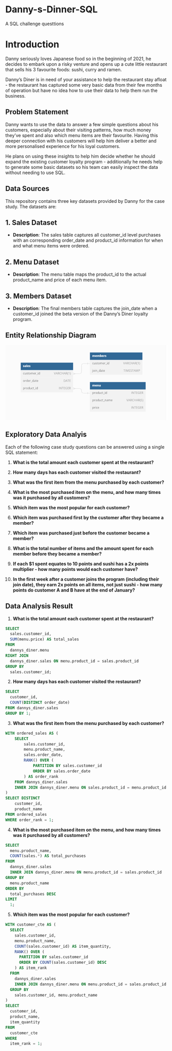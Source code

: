 # Danny-s-Dinner-SQL
A SQL challenge questtions

# Introduction
Danny seriously loves Japanese food so in the beginning of 2021, he decides to embark upon a risky venture and opens up a cute little restaurant that sells his 3 favourite foods: sushi, curry and ramen.

Danny’s Diner is in need of your assistance to help the restaurant stay afloat - the restaurant has captured some very basic data from their few months of operation but have no idea how to use their data to help them run the business.
## Problem Statement
Danny wants to use the data to answer a few simple questions about his customers, especially about their visiting patterns, how much money they’ve spent and also which menu items are their favourite. Having this deeper connection with his customers will help him deliver a better and more personalised experience for his loyal customers.

He plans on using these insights to help him decide whether he should expand the existing customer loyalty program - additionally he needs help to generate some basic datasets so his team can easily inspect the data without needing to use SQL.
## Data Sources
This repository contains three key datasets provided by Danny for the case study. The datasets are:

## 1. Sales Dataset

- **Description**: The sales table captures all customer_id level purchases with an corresponding order_date and product_id information for when and what menu items were ordered.

## 2. Menu Dataset

- **Description**: The menu table maps the product_id to the actual product_name and price of each menu item.
## 3. Members Dataset

- **Description**: The final members table captures the join_date when a customer_id joined the beta version of the Danny’s Diner loyalty program.

## Entity Relationship Diagram
![Sales Dataset](https://github.com/AbdulTheAnalyst/Danny-s-Dinner-SQL/blob/main/ER.png)

## Exploratory Data Analyis
Each of the following case study questions can be answered using a single SQL statement:

1. **What is the total amount each customer spent at the restaurant?**

2. **How many days has each customer visited the restaurant?**

3. **What was the first item from the menu purchased by each customer?**

4. **What is the most purchased item on the menu, and how many times was it purchased by all customers?**

5. **Which item was the most popular for each customer?**

6. **Which item was purchased first by the customer after they became a member?**

7. **Which item was purchased just before the customer became a member?**

8. **What is the total number of items and the amount spent for each member before they became a member?**

9. **If each $1 spent equates to 10 points and sushi has a 2x points multiplier - how many points would each customer have?**

10. **In the first week after a customer joins the program (including their join date), they earn 2x points on all items, not just sushi - how many points do customer A and B have at the end of January?**

## Data Analysis Result
1. **What is the total amount each customer spent at the restaurant?**
```sql
SELECT
  sales.customer_id,
  SUM(menu.price) AS total_sales
FROM
  dannys_diner.menu
RIGHT JOIN
  dannys_diner.sales ON menu.product_id = sales.product_id 
GROUP BY
  sales.customer_id;
```
2. **How many days has each customer visited the restaurant?**
```sql
SELECT
  customer_id,
  COUNT(DISTINCT order_date)
FROM dannys_diner.sales
GROUP BY 1;
```
3. **What was the first item from the menu purchased by each customer?**
```sql
WITH ordered_sales AS (
    SELECT
        sales.customer_id,
        menu.product_name,
        sales.order_date,
        RANK() OVER (
            PARTITION BY sales.customer_id
            ORDER BY sales.order_date
        ) AS order_rank
    FROM dannys_diner.sales
    INNER JOIN dannys_diner.menu ON sales.product_id = menu.product_id
)
SELECT DISTINCT
    customer_id,
    product_name
FROM ordered_sales
WHERE order_rank = 1;
```
4. **What is the most purchased item on the menu, and how many times was it purchased by all customers?**
```sql
SELECT 
  menu.product_name, 
  COUNT(sales.*) AS total_purchases 
FROM 
  dannys_diner.sales 
  INNER JOIN dannys_diner.menu ON menu.product_id = sales.product_id 
GROUP BY 
  menu.product_name 
ORDER BY 
  total_purchases DESC 
LIMIT 
  1;
```
5. **Which item was the most popular for each customer?**
```sql
WITH customer_cte AS (
  SELECT
    sales.customer_id,
    menu.product_name,
    COUNT(sales.customer_id) AS item_quantity,
    RANK() OVER (
      PARTITION BY sales.customer_id
      ORDER BY COUNT(sales.customer_id) DESC
    ) AS item_rank
  FROM
    dannys_diner.sales
    INNER JOIN dannys_diner.menu ON menu.product_id = sales.product_id
  GROUP BY
    sales.customer_id, menu.product_name
)
SELECT
  customer_id,
  product_name,
  item_quantity
FROM
  customer_cte
WHERE
  item_rank = 1;
```
   

